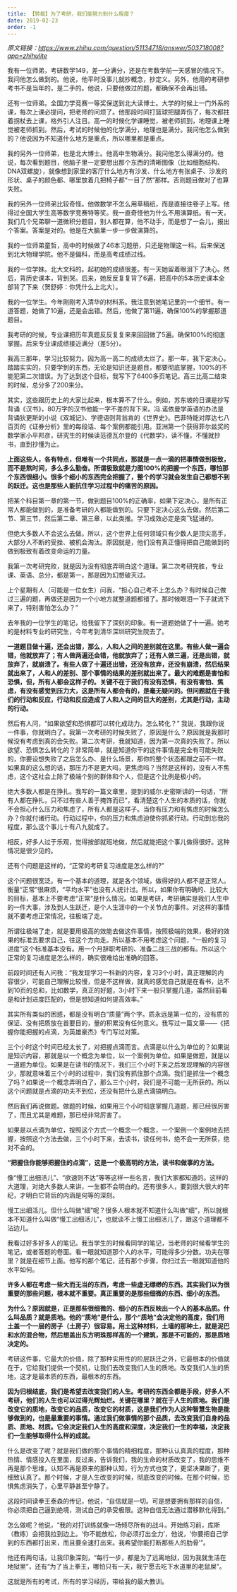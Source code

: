 ```yaml
---
title: 【转载】为了考研，我们能努力到什么程度？
date: 2019-02-23
order: -1
---
```


*原文链接：https://www.zhihu.com/question/51134718/answer/503718008?app=zhihulite*

我有一位师弟，考研数学149，差一分满分，还是在考数学前一天感冒的情况下。我问他怎么做到的。他说，他平时没事儿就抄概念，抄定义。另外，他用的考研参考书不是当年的，是二手的。他说，只要他做过的题，都确保不会再出错。

还有一位师弟。全国力学竞赛一等奖保送到北大读博士。大学的时候上一门外系的课，每次上课必提问，把老师的问烦了。他那段时间打篮球把腿弄伤了，每次都拄着拐杖去上课，格外引人注目。高一的时候化学课睡觉，被老师抓到，地理课上睡觉被老师抓到。然后，考试的时候他的化学满分，地理也是满分。我问他怎么做到的？他说因为不知道什么地方是重点，所以哪里都是重点。

我的另外一位师弟，也是北大博士。他高中生物满分。我问他怎么得满分的。他说，每次看到题目，他脑子里一定要想出那个东西的清晰图像（比如细胞结构、DNA双螺旋），就像想到家里的客厅什么地方有沙发、什么地方有张桌子、沙发的形状、桌子的颜色都、哪里放着几把椅子都“一目了然”那样。否则题目做对了也算失败。

我的另外一位师弟比较奇怪。他做数学不怎么用草稿纸，而是直接往卷子上写。他得过全国大学生高等数学竞赛特等奖。我一直奇怪他为什么不用演算纸。有一天，我们几个兄弟聊一道微积分题目，别人都在算，他不动手，而是想了一会儿，报出个答案。答案是对的。他是在大脑里一步一步做演算的。

我的一位师弟童哲，高中的时候做了46本习题册，只还是物理这一科。后来保送到北大物理学院。他不是偏科，而是高考成绩过线。

我的一位学妹。北大文科的。起初她的成绩很差。有一天她留着眼泪下了决心。然后，背历史课本，背到哭。后来，她反反复复背了6遍，把高中的5本历史课本全部背了下来（贺舒婷：你凭什么上北大）。

我的一位学生。今年刚刚考入清华的材料系。我注意到她笔记里的一个细节。有一道答题，她做了10遍，还是会出错。然后，他做了第11遍，确保100%的掌握那道题目。

我考研的时候，专业课把历年真题反反复复来来回回做了5遍。确保100%的彻底掌握。后来专业课成绩接近满分（差5分）。

我高三那年，学习比较努力。因为高一高二的成绩太烂了。那一年，我下定决心，踏踏实实的，只要学到的东西，无论是知识还是题目，都要彻底掌握，100%的不能犯第二次错误。为了达到这个目标，我写下了6400多页笔记。高三比高二结束的时候，总分多了200来分。

其实，这些跟历史上的大家比起来，根本算不了什么。例如，苏东坡的日课是抄写背诵《汉书》，80万字的汉书他能一字不差的背下来。冯.诺依曼学英语的办法是背诵狄更斯的小说《双城记》、学德语则背翁肯的《世界史》。巴菲特能对厚达七八百页的《证券分析》里的每段话、每个案例都能引用。亚洲第一个获得菲尔兹奖的数学家小平邦彦，研究生的时候读范德瓦尔登的《代数学》，读不懂，不懂就抄书，直到抄懂为止。

**上面这些人，各有特点，但唯有一个共同点，那就是一点一滴的把事情做到极致，而不是熬时间，多么多么勤奋。所谓极致就是力图100%的把握一个东西，哪怕那个东西很细小。很多个细小的东西完全把握了，整个的学习就会发生自己都想不到的跃迁。这也是那些人能抗住学习过程中的痛苦的原因。**

把某个科目第一章的第一节，做到题目100%的正确率，如果下定决心，是所有正常人都能做到的，是准备考研的人都能做到的。只要下定决心这么去做。然后第二节、第三节，然后第二章、第三章，以此类推。学习成效必定是突飞猛进的。

但绝大多数人不会这么去做。所以，这个世界上任何领域只有少数人是顶尖高手，大部分人不断的受挫、被机会淘汰。原因就是，他们没有真正懂得把自己能做到的做到极致有着改变命运的力量。

我第一次考研完败，就是因为没有彻底弄明白这个道理。第二次考研完胜，专业课、英语、总分，都是第一，那是因为幻想破灭过。

上个星期有人（可能是一位女生）问我，“担心自己考不上怎么办？有时候自己做过三遍的题，再做还是因为一个小地方就整道题都错了。那时候眼泪一下子就流下来了，特别害怕怎么办？”

去年我的一位学生的笔记，给我留下了深刻的印象。有一道题她做了十一遍。她考的是材料专业的研究生，今年考到清华深圳研究生院去了。

**一道题目做十遍，还会出错，那么，人和人之间的差别就在这里。有些人做一遍会错，他就放弃了；有人做两遍还会错，他就放弃了；还有人做三遍，还是出错，就放弃了，就崩溃了。有些人做了十遍还出错，还没有放弃，还没有崩溃，然后结果就出来了，人和人的差别、那个事情的结果的差别就出来了。最大的难题是害怕和恐惧，但，所有人都会这样子的。关键不在于我们有没有恐惧，有没有害怕、焦虑，有没有感觉到压力大，这是所有人都会有的，是毫无疑问的。但问题就在于我们的行动和反应，行动和反应造成了人和人之间的巨大的差别，尤其是行动，主动的行动。**

然后有人问，“如果欲望和恐惧都可以转化成动力。怎么转化？”
我说，我跟你说一件事，你就明白了。我第一次考研的时候失败了，原因是什么？原因就是我那时候没有考虑到真的会失败。第二次考研，我就知道，因为第一次真的失败了。所以欲望、恐惧怎么转化的？非常简单，就是知道你干的这件事情是完全有可能失败的，你要设想失败了之后怎么办、是什么场景，那你的整个状态都跟之前不一样。如果真的这么想的话，那压力不是更大吗，更焦虑吗？当然是这样的，没有人不焦虑，这个这社会上除了极端个别的群体和个人，但是这个比例是极小的。

绝大多数人都是在挣扎。我写的一篇文章里，提到的威尔.史密斯讲的一句话，“所有人都在挣扎，只不过有些人善于掩饰而已”，看清楚这个人生的本质的话，你就不会担心什么压力和焦虑了，所有人都是这样子。当你有压力和有焦虑的时候怎么办？你就付诸行动。行动过程中，你的压力和焦虑迫使你抓紧行动。行动到忘我的程度，那么这个事儿十有八九就成了。

相反，好多人过于乐观，觉得按部就班地做，然后就能把这个事儿做得很好。这种情况是很少见的。

还有个问题是这样的，“正常的考研复习进度是怎么样的?”

这个问题很宽泛。有一个基本的道理，就是各个领域，做得好的人都不是正常人。衡量“正常”很麻烦，“平均水平”也没有人统计过。所以，如果你有明确的、比较大的目标，基本上不要考虑“正常”是什么情况。如果是考研，考研确实是我们人生中的一件大事，涉及到人生跃迁，是个人生涯中的一个关节点的事件。对这样的事情就不要考虑正常情况，往极端了走。

所谓往极端了走，就是要用极高的效能去做这件事情，按照极端的效果，极好的效果的标准去要求自己，往这个方向走。所以基本不用考虑这个问题，“一般的复习进度”这个标准基本没有。用一个月辞职考研的、准备二战三战的都有。所以这个正常的复习进度是怎么样的，确实很难给出准确的回答。

前段时间还有人问我：“我发现学习一科新的内容，复习3个小时，真正理解的内容很少，可能自己理解比较慢，但是不这样做，就真的感觉自己就是在看书，达不到10页的总和，比如数学，真正的好题，3小时下来一般只掌握几道，虽然目前看是和计划进度匹配的，但是想知道如何提高效率。”

其实所有类似的困惑，都是没有明白“质量”两个字。质永远是第一位的，没有质的保证、没有把质放在首要目的，量的积累没有任何意义。我写过一篇文章——《把握你能把握的点滴，为英雄豪杰》专门写过对策。

三个小时这个时间已经太长了，对把握点滴而言。点滴是以什么为单位的？如果说是知识内容，那就是以一个概念为单位，以一个案例为单位。如果是做题，就是以一道题为单位。如果是在读书的情况下，我们三个小时下来之后发现理解的内容很少，那就意味着三个小时的过程中，我们没有抓住那个点滴。我们是抓住一个概念了吗？如果说一个概念弄明白了，那么三个小时，我们是不可能一无所获的。所以这个问题就是点滴的功夫不到位，还没有把什么是点滴搞明白。

然后我们再说做题。做题的时候，如果用三个小时彻底掌握几道题，那已经很厉害了，而且尤其是难题，那已经非常厉害了。

如果是以点滴为单位，按照这个方式一个概念一个概念，一个案例一个案例地去把握，按照这个方法去做，三个小时下来，去读书，读任何书，绝不会一无所获，绝对不会的。

**“把握住你能够把握住的点滴”，这是一个极高明的方法，读书和做事的方法。**

像“慢工出细活儿”、“欲速则不达”等等这样一些名言，我们大家都知道的。这样的大道理，对绝大多数人来讲，一生都不会明白的。还有很多人，要到很大很大的年纪，才明白它背后的内涵是何等的深刻。

慢工出细活儿。但什么叫做“细”呢？很多人根本就不知道什么叫做“细”，所以就根本不知道什么叫做“慢工出细活儿”，也就谈不上慢工出细活儿了，跟这个道理都不沾边儿。

我看过好多好多人的笔记。我当学生的时候看同学的笔记，当老师的时候看学生的笔记，或者答题的卷面。看一眼就知道那个人的水平，可能得多少分数。功夫在哪里？就是在细节上面。他写的那个笔记，还有那个步骤，你扫过去一眼就知道他的水平如何。

**许多人都在考虑一些大而无当的东西，考虑一些虚无缥缈的东西。其实我们以为很重要的那些问题，根本就不重要。真正重要的是那些细微的东西、细小的东西。**

**为什么？原因就是，正是那些很细微的、细小的东西反映出一个人的基本品质。什么叫品质？就是质地。他的“质地”是什么，那个“质地”会决定他的高度，我们用土盖一个一层的房子（土房子）很容易。用土这种材料，土墙的那种土，就是泥巴和水的混合物，然后想盖出东方明珠那样高的一个建筑，那是不可能的，那是质地决定的。**

考研这件事，它最大的价值，除了那种实用性的阶层跃迁之外，它最根本的价值就在于，它给我们提供一个契机，让我们去改变我们人生的质地。改变我们人生的质地，这才是最本质的东西，最根本的东西。

**因为归根结底，我们是希望去改变我们的人生。考研的东西全都是手段，好多人不考研，他们的人生也可以过得光辉灿烂。关键在哪里？就在于人生的质地。我们是改变它的质地，改变它的品质，改变它的材质，这是我们作为人这种智慧生物是能够做到的，也是最重要的事情。通过我们做事情的那个品质，去改变我们自身的品质、质地、材质。它会决定我们人生的高度和深度，决定我们一生的幸福，决定我们一生能够取得什么样的成就。**

什么是改变了呢？就是我们做的那个事情的精细程度，那种认认真真的程度，那种热情、情感投入在里面，反过来，告诉我们，我的生命的材质改变了，我的思维不再是那个思维，认知不再是原来的那种认知，行为方式也变了，更坚决果断了，更细致认真了。那个时候，才是人生改变的时候，彻底改变的时候。在那个时候，恐惧焦虑消失了，心里平静甚至宁静了。

这段时间读拳王泰森的传记，他说，“自信就是一切。可是想要拥有那样的自信，你必须把自己逼到绝境，测试自己的承受极限。这种自信无法通过潜移默化得到。”

怎么做呢？他说，“我的对打训练就像一场倾尽所有的战斗。开始练习前，库斯（教练）会把我拉到边上。‘你不能放松，你必须打出全力’，他说，‘你要把自己学到的东西都打出来，而且要全速打出来。我希望你能打断那些人的肋骨’”。

他还有两句话，让我印象深刻，“每行一步，都是为了远离地狱，因为我就生活在地狱里”，还有“为了当上拳王，哪怕只有一天，我宁愿去吃下水道里的老鼠屎”。

这就是所有的考试，所有的学习经历，带给我的最大教训。